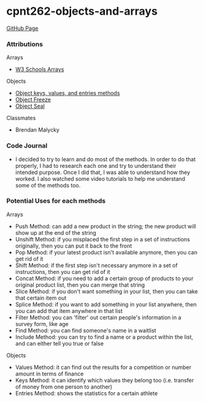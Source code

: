 # cpnt262-objects-and-arrays

[GitHub Page](https://chad-cervantes.github.io/cpnt262-objects-and-arrays/)

### Attributions 

Arrays
- [W3 Schools Arrays](https://www.w3schools.com/js/js_array_methods.asp)

Objects 
- [Object keys, values, and entries methods](https://www.youtube.com/watch?v=VmicKaGcs5g)
- [Object Freeze](https://developer.mozilla.org/en-US/docs/Web/JavaScript/Reference/Global_Objects/Object/freeze)
- [Object Seal](https://developer.mozilla.org/en-US/docs/Web/JavaScript/Reference/Global_Objects/Object/seal)

Classmates 
- Brendan Malycky

### Code Journal

- I decided to try to learn and do most of the methods. In order to do that properly, I had to research each one and try to understand their intended purpose. Once I did that, I was able to understand how they worked. I also watched some video tutorials to help me understand some of the methods too.

### Potential Uses for each methods

Arrays
- Push Method: can add a new product in the string; the new product will show up at the end of the string
- Unshift Method: if you misplaced the first step in a set of instructions originally, then you can put it back to the front
- Pop Method: if your latest product isn't available anymore, then you can get rid of it
- Shift Method: if the first step isn't necessary anymore in a set of instructions, then you can get rid of it
- Concat Method: if you need to add a certain group of products to your original product list, then you can merge that string
- Slice Method: if you don't want something in your list, then you can take that certain item out
- Splice Method: if you want to add something in your list anywhere, then you can add that item anywhere in that list
- Filter Method: you can 'filter' out certain people's information in a survey form, like age
- Find Method: you can find someone's name in a waitlist 
- Include Method: you can try to find a name or a product within the list, and can either tell you true or false

Objects
- Values Method: it can find out the results for a competition or number amount in terms of finance 
- Keys Method: it can identify which values they belong too (i.e. transfer of money from one person to another)
- Entries Method: shows the statistics for a certain athlete